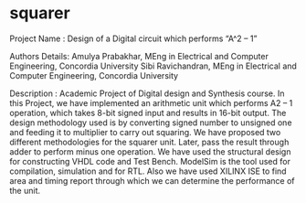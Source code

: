 # squarer

Project Name :
Design of a Digital circuit which performs “A^2 – 1”

Authors Details:
Amulya Prabakhar, MEng in Electrical and Computer Engineering, Concordia University
Sibi Ravichandran, MEng in Electrical and Computer Engineering, Concordia University

Description : 
Academic Project of Digital design and Synthesis course. In this Project, we have implemented an arithmetic unit which performs A2 – 1 operation, which takes 8-bit signed input and results in 16-bit output. The design methodology used is by converting signed number to unsigned one and feeding it to multiplier to carry out squaring. We have proposed two different methodologies for the squarer unit. Later, pass the result through adder to perform minus one operation.
We have used the structural design for constructing VHDL code and Test Bench. ModelSim is the tool used for compilation, simulation and for RTL. Also we have used XILINX ISE to find area and timing report through which we can determine the performance of the unit.





